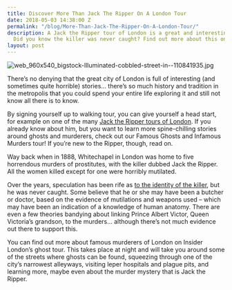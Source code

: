 ```yaml
---
title: Discover More Than Jack The Ripper On A London Tour
date: 2018-05-03 14:38:00 Z
permalink: "/blog/More-Than-Jack-The-Ripper-On-A-London-Tour/"
description: A Jack the Ripper tour of London is a great and interesting day out!
  Did you know the killer was never caught? Find out more about this on the blog now.
layout: post
---
```


![web_960x540_bigstock-Illuminated-cobbled-street-in--110841935.jpg](/uploads/web_960x540_bigstock-Illuminated-cobbled-street-in--110841935.jpg)

There’s no denying that the great city of London is full of interesting (and sometimes quite horrible) stories… there’s so much history and tradition in the metropolis that you could spend your entire life exploring it and still not know all there is to know. 

By signing yourself up to walking tour, you can give yourself a head start, for example on one of the many [Jack the Ripper tours of London](https://www.insider-london.co.uk/tours/famous-ghosts-and-infamous-murders/). If you already know about him, but you want to learn more spine-chilling stories around ghosts and murderers, check out our Famous Ghosts and Infamous Murders tour! If you’re new to the Ripper, though, read on.

Way back when in 1888, Whitechapel in London was home to five horrendous murders of prostitutes, with the killer dubbed Jack the Ripper. All the women killed except for one were horribly mutilated.

Over the years, speculation has been rife as [to the identity of the killer](http://www.bbc.co.uk/news/uk-england-london-43955441), but he was never caught. Some believe that he or she may have been a butcher or doctor, based on the evidence of mutilations and weapons used – which may have been an indication of a knowledge of human anatomy.
There are even a few theories bandying about linking Prince Albert Victor, Queen Victoria’s grandson, to the murders… although there’s not much evidence out there to support this.

You can find out more about famous murderers of London on Insider London’s ghost tour. This takes place at night and will take you around some of the streets where ghosts can be found, squeezing through one of the city’s narrowest alleyways, visiting leper hospitals and plague pits, and learning more, maybe even about the murder mystery that is Jack the Ripper.
